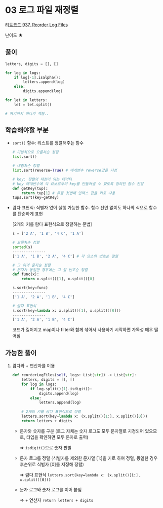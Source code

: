# 03 로그 파일 재정렬

[리트코드 937. Reorder Log Files](https://leetcode.com/problems/reorder-data-in-log-files/)

난이도 ★

## 풀이

```python
letters, digits = [], []

for log in logs:
    if log[-1].isalpha():
        letters.append(log)
    else:
        digits.append(log)

for let in letters:
    let = let.split()

# 여기까지 하다가 책봄..
```

## 학습해야할 부분

- `sort()` 함수: 리스트를 정렬해주는 함수
    
    ```python
    # 기본적으로 오름차순 정렬
    list.sort()
    
    # 내림차순 정렬
    list.sort(reverse=True) # 매개변수 reverse값을 지정
    
    # key: 정렬의 대상이 되는 데이터
    # key 매개변수에 각 요소로부터 key를 만들어낼 수 있도록 정의된 함수 전달
    def getKey(tup):
        return tup[1] # 튜플 첫번째 인덱스 값을 키로 사용
    tups.sort(key=getKey)
    ```
    
- 람다 표현식: 식별자 없이 실행 가능한 함수. 함수 선언 없이도 하나의 식으로 함수를 단순하게 표현
    
    [2개의 키를 람다 표현식으로 정렬하는 문법]
    
    ```python
    s = ['2 A', '1 B', '4 C', '1 A']
    
    # 오름차순 정렬
    sorted(s)
    ---------------
    ['1 A', '1 B', '2 A', '4 C'] # 각 요소의 번호순 정렬
    
    # 그 뒤의 문자순 정렬
    # 문자가 동일한 경우에는 그 앞 번호순 정렬
    def func(x):
        return x.split()[1], x.split()[0]
    
    s.sort(key=func)
    ---------------
    ['1 A', '2 A', '1 B', '4 C']
    
    # 람다 표현식
    s.sort(key=lambda x: x.split()[1], x.split()[0]))
    ---------------
    ['1 A', '2 A', '1 B', '4 C']
    ```
    
    코드가 길어지고 map이나 filter와 함께 섞어서 사용하기 시작하면 가독성 매우 떨어짐
    

## 가능한 풀이

1. 람다와 + 연산자를 이용
    
    ```python
    def reorderLogFiles(self, logs: List[str]) -> List[str]:
        letters, digits = [], []
        for log in logs:
            if log.split()[1].isdigit():
                digits.append(log)
            else:
                letters.append(log)
        
        # 2개의 키를 람다 표현식으로 정렬
        letters.sort(key=lambda x: (x.split()[1:], x.split()[0]))
        return letters + digits
    ```
    
    - 문자와 숫자를 구분 (로그 자체는 숫자 로그도 모두 문자열로 지정되어 있으므로, 타입을 확인하면 모두 문자로 출력)
        
        ⇒ `isdigit()`으로 숫자 판별
        
    - 문자 로그를 정렬 (식별자를 제외한 문자열 [1:]을 키로 하여 정렬, 동일한 경우 후순위로 식별자 [0]를 지정해 정렬)
        
        ⇒ 람다 표현식 `letters.sort(key=lambda x: (x.split()[1:], x.split()[0]))`
        
    - 문자 로그와 숫자 로그를 이어 붙임
        
        ⇒ + 연산자 `return letters + digits`
